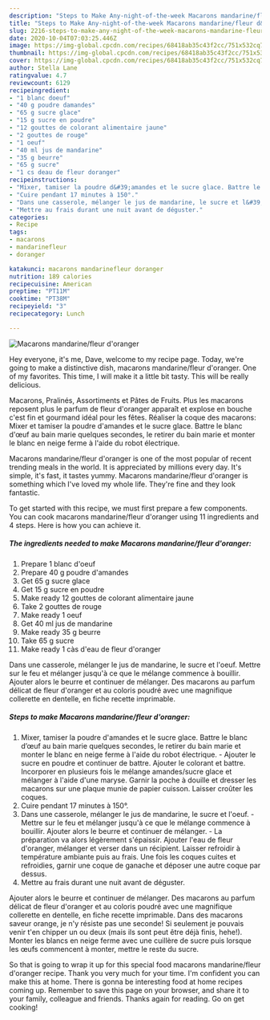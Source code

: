 ```yaml
---
description: "Steps to Make Any-night-of-the-week Macarons mandarine/fleur d&amp;#39;oranger"
title: "Steps to Make Any-night-of-the-week Macarons mandarine/fleur d&amp;#39;oranger"
slug: 2216-steps-to-make-any-night-of-the-week-macarons-mandarine-fleur-d-and-39-oranger
date: 2020-10-04T07:03:25.446Z
image: https://img-global.cpcdn.com/recipes/68418ab35c43f2cc/751x532cq70/macarons-mandarinefleur-doranger-photo-principale-de-la-recette.jpg
thumbnail: https://img-global.cpcdn.com/recipes/68418ab35c43f2cc/751x532cq70/macarons-mandarinefleur-doranger-photo-principale-de-la-recette.jpg
cover: https://img-global.cpcdn.com/recipes/68418ab35c43f2cc/751x532cq70/macarons-mandarinefleur-doranger-photo-principale-de-la-recette.jpg
author: Stella Lane
ratingvalue: 4.7
reviewcount: 6129
recipeingredient:
- "1 blanc doeuf"
- "40 g poudre damandes"
- "65 g sucre glace"
- "15 g sucre en poudre"
- "12 gouttes de colorant alimentaire jaune"
- "2 gouttes de rouge"
- "1 oeuf"
- "40 ml jus de mandarine"
- "35 g beurre"
- "65 g sucre"
- "1 cs deau de fleur doranger"
recipeinstructions:
- "Mixer, tamiser la poudre d&#39;amandes et le sucre glace. Battre le blanc d’œuf au bain marie quelques secondes, le retirer du bain marie et monter le blanc en neige ferme à l&#39;aide du robot électrique. Ajouter le sucre en poudre et continuer de battre. Ajouter le colorant et battre. Incorporer en plusieurs fois le mélange amandes/sucre glace et mélanger à l&#39;aide d&#39;une maryse. Garnir la poche à douille et dresser les macarons sur une plaque munie de papier cuisson. Laisser croûter les coques."
- "Cuire pendant 17 minutes à 150°."
- "Dans une casserole, mélanger le jus de mandarine, le sucre et l&#39;oeuf. Mettre sur le feu et mélanger jusqu&#39;à ce que le mélange commence à bouillir. Ajouter alors le beurre et continuer de mélanger. La préparation va alors légèrement s&#39;épaissir. Ajouter l&#39;eau de fleur d&#39;oranger, mélanger et verser dans un récipient. Laisser refroidir à température ambiante puis au frais. Une fois les coques cuites et refroidies, garnir une coque de ganache et déposer une autre coque par dessus."
- "Mettre au frais durant une nuit avant de déguster."
categories:
- Recipe
tags:
- macarons
- mandarinefleur
- doranger

katakunci: macarons mandarinefleur doranger 
nutrition: 189 calories
recipecuisine: American
preptime: "PT11M"
cooktime: "PT38M"
recipeyield: "3"
recipecategory: Lunch

---
```



![Macarons mandarine/fleur d&#39;oranger](https://img-global.cpcdn.com/recipes/68418ab35c43f2cc/751x532cq70/macarons-mandarinefleur-doranger-photo-principale-de-la-recette.jpg)

Hey everyone, it's me, Dave, welcome to my recipe page. Today, we're going to make a distinctive dish, macarons mandarine/fleur d&#39;oranger. One of my favorites. This time, I will make it a little bit tasty. This will be really delicious.

Macarons, Pralinés, Assortiments et Pâtes de Fruits. Plus les macarons reposent plus le parfum de fleur d&#39;oranger apparaît et explose en bouche c&#39;est fin et gourmand idéal pour les fêtes. Réaliser la coque des macarons: Mixer et tamiser la poudre d&#39;amandes et le sucre glace. Battre le blanc d&#39;œuf au bain marie quelques secondes, le retirer du bain marie et monter le blanc en neige ferme à l&#39;aide du robot électrique.

Macarons mandarine/fleur d&#39;oranger is one of the most popular of recent trending meals in the world. It is appreciated by millions every day. It's simple, it's fast, it tastes yummy. Macarons mandarine/fleur d&#39;oranger is something which I've loved my whole life. They're fine and they look fantastic.


To get started with this recipe, we must first prepare a few components. You can cook macarons mandarine/fleur d&#39;oranger using 11 ingredients and 4 steps. Here is how you can achieve it.

<!--inarticleads1-->

##### The ingredients needed to make Macarons mandarine/fleur d&#39;oranger:

1. Prepare 1 blanc d&#39;oeuf
1. Prepare 40 g poudre d&#39;amandes
1. Get 65 g sucre glace
1. Get 15 g sucre en poudre
1. Make ready 12 gouttes de colorant alimentaire jaune
1. Take 2 gouttes de rouge
1. Make ready 1 oeuf
1. Get 40 ml jus de mandarine
1. Make ready 35 g beurre
1. Take 65 g sucre
1. Make ready 1 càs d&#39;eau de fleur d&#39;oranger


Dans une casserole, mélanger le jus de mandarine, le sucre et l&#39;oeuf. Mettre sur le feu et mélanger jusqu&#39;à ce que le mélange commence à bouillir. Ajouter alors le beurre et continuer de mélanger. Des macarons au parfum délicat de fleur d&#39;oranger et au coloris poudré avec une magnifique collerette en dentelle, en fiche recette imprimable. 

<!--inarticleads2-->

##### Steps to make Macarons mandarine/fleur d&#39;oranger:

1. Mixer, tamiser la poudre d&#39;amandes et le sucre glace. Battre le blanc d’œuf au bain marie quelques secondes, le retirer du bain marie et monter le blanc en neige ferme à l&#39;aide du robot électrique. - Ajouter le sucre en poudre et continuer de battre. Ajouter le colorant et battre. Incorporer en plusieurs fois le mélange amandes/sucre glace et mélanger à l&#39;aide d&#39;une maryse. Garnir la poche à douille et dresser les macarons sur une plaque munie de papier cuisson. Laisser croûter les coques.
1. Cuire pendant 17 minutes à 150°.
1. Dans une casserole, mélanger le jus de mandarine, le sucre et l&#39;oeuf. - Mettre sur le feu et mélanger jusqu&#39;à ce que le mélange commence à bouillir. Ajouter alors le beurre et continuer de mélanger. - La préparation va alors légèrement s&#39;épaissir. Ajouter l&#39;eau de fleur d&#39;oranger, mélanger et verser dans un récipient. Laisser refroidir à température ambiante puis au frais. Une fois les coques cuites et refroidies, garnir une coque de ganache et déposer une autre coque par dessus.
1. Mettre au frais durant une nuit avant de déguster.


Ajouter alors le beurre et continuer de mélanger. Des macarons au parfum délicat de fleur d&#39;oranger et au coloris poudré avec une magnifique collerette en dentelle, en fiche recette imprimable. Dans des macarons saveur orange, je n&#39;y résiste pas une seconde! Si seulement je pouvais venir t&#39;en chipper un ou deux (mais ils sont peut être déjà finis, hehe!). Monter les blancs en neige ferme avec une cuillère de sucre puis lorsque les œufs commencent à monter, mettre le reste du sucre. 

So that is going to wrap it up for this special food macarons mandarine/fleur d&#39;oranger recipe. Thank you very much for your time. I'm confident you can make this at home. There is gonna be interesting food at home recipes coming up. Remember to save this page on your browser, and share it to your family, colleague and friends. Thanks again for reading. Go on get cooking!
